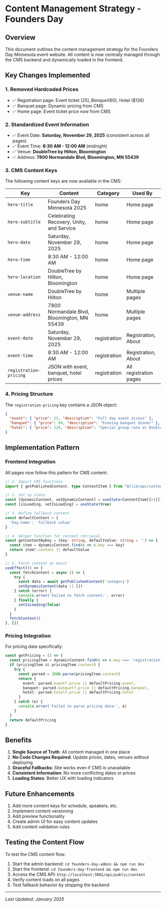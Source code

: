 # Content Management Strategy - Founders Day

## Overview

This document outlines the content management strategy for the Founders Day Minnesota event website. All content is now centrally managed through the CMS backend and dynamically loaded in the frontend.

## Key Changes Implemented

### 1. **Removed Hardcoded Prices**
- ✅ Registration page: Event ticket ($25), Banquet ($60), Hotel ($126)
- ✅ Banquet page: Dynamic pricing from CMS
- ✅ Home page: Event ticket price now from CMS

### 2. **Standardized Event Information**
- ✅ Event Date: **Saturday, November 29, 2025** (consistent across all pages)
- ✅ Event Time: **8:30 AM - 12:00 AM** (midnight)
- ✅ Venue: **DoubleTree by Hilton, Bloomington**
- ✅ Address: **7800 Normandale Blvd, Bloomington, MN 55439**

### 3. **CMS Content Keys**

The following content keys are now available in the CMS:

| Key | Content | Category | Used By |
|-----|---------|----------|---------|
| `hero-title` | Founders Day Minnesota 2025 | home | Home page |
| `hero-subtitle` | Celebrating Recovery, Unity, and Service | home | Home page |
| `hero-date` | Saturday, November 29, 2025 | home | Home page |
| `hero-time` | 8:30 AM - 12:00 AM | home | Home page |
| `hero-location` | DoubleTree by Hilton, Bloomington | home | Home page |
| `venue-name` | DoubleTree by Hilton | home | Multiple pages |
| `venue-address` | 7800 Normandale Blvd, Bloomington, MN 55439 | home | Multiple pages |
| `event-date` | Saturday, November 29, 2025 | registration | Registration, About |
| `event-time` | 8:30 AM - 12:00 AM | registration | Registration, About |
| `registration-pricing` | JSON with event, banquet, hotel prices | registration | All registration pages |

### 4. **Pricing Structure**

The `registration-pricing` key contains a JSON object:
```json
{
  "event": { "price": 25, "description": "Full day event access" },
  "banquet": { "price": 60, "description": "Evening banquet dinner" },
  "hotel": { "price": 126, "description": "Special group rate at DoubleTree by Hilton" }
}
```

## Implementation Pattern

### Frontend Integration

All pages now follow this pattern for CMS content:

```typescript
// 1. Import CMS functions
import { getPublishedContent, type ContentItem } from "@/lib/api/content"

// 2. Set up state
const [dynamicContent, setDynamicContent] = useState<ContentItem[]>([])
const [isLoading, setIsLoading] = useState(true)

// 3. Define fallback content
const defaultContent = {
  'key-name': 'fallback value'
}

// 4. Helper function for content retrieval
const getContentByKey = (key: string, defaultValue: string = '') => {
  const item = dynamicContent.find(c => c.key === key)
  return item?.content || defaultValue
}

// 5. Fetch content on mount
useEffect(() => {
  const fetchContent = async () => {
    try {
      const data = await getPublishedContent('category')
      setDynamicContent(data || [])
    } catch (error) {
      console.error('Failed to fetch content:', error)
    } finally {
      setIsLoading(false)
    }
  }
  fetchContent()
}, [])
```

### Pricing Integration

For pricing data specifically:

```typescript
const getPricing = () => {
  const pricingItem = dynamicContent.find(c => c.key === 'registration-pricing')
  if (pricingItem && pricingItem.content) {
    try {
      const parsed = JSON.parse(pricingItem.content)
      return {
        event: parsed.event?.price || defaultPricing.event,
        banquet: parsed.banquet?.price || defaultPricing.banquet,
        hotel: parsed.hotel?.price || defaultPricing.hotel
      }
    } catch (e) {
      console.error('Failed to parse pricing data:', e)
    }
  }
  return defaultPricing
}
```

## Benefits

1. **Single Source of Truth**: All content managed in one place
2. **No Code Changes Required**: Update prices, dates, venues without deploying
3. **Graceful Fallbacks**: Site works even if CMS is unavailable
4. **Consistent Information**: No more conflicting dates or prices
5. **Loading States**: Better UX with loading indicators

## Future Enhancements

1. Add more content keys for schedule, speakers, etc.
2. Implement content versioning
3. Add preview functionality
4. Create admin UI for easy content updates
5. Add content validation rules

## Testing the Content Flow

To test the CMS content flow:

1. Start the admin backend: `cd founders-day-admin && npm run dev`
2. Start the frontend: `cd founders-day-frontend && npm run dev`
3. Access the CMS API: `http://localhost:3001/api/public/content`
4. Verify content loads on all pages
5. Test fallback behavior by stopping the backend

---

*Last Updated: January 2025*